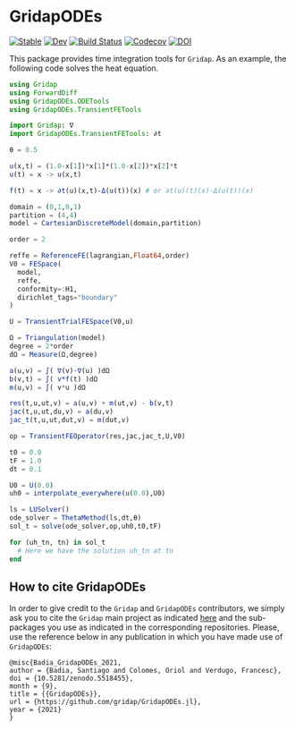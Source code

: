 # GridapODEs

[![Stable](https://img.shields.io/badge/docs-stable-blue.svg)](https://gridap.github.io/GridapODEs.jl/stable)
[![Dev](https://img.shields.io/badge/docs-dev-blue.svg)](https://gridap.github.io/GridapODEs.jl/dev)
[![Build Status](https://github.com/gridap/GridapODEs.jl/workflows/CI/badge.svg?branch=master)](https://github.com/gridap/GridapODEs.jl/actions?query=workflow%3ACI)
[![Codecov](https://codecov.io/gh/gridap/GridapODEs.jl/branch/master/graph/badge.svg)](https://codecov.io/gh/gridap/GridapODEs.jl)
[![DOI](https://zenodo.org/badge/250735390.svg)](https://zenodo.org/badge/latestdoi/250735390)

This package provides time integration tools for `Gridap`. As an example, the following code solves the heat equation.

```julia
using Gridap
using ForwardDiff
using GridapODEs.ODETools
using GridapODEs.TransientFETools

import Gridap: ∇
import GridapODEs.TransientFETools: ∂t

θ = 0.5

u(x,t) = (1.0-x[1])*x[1]*(1.0-x[2])*x[2]*t
u(t) = x -> u(x,t)

f(t) = x -> ∂t(u)(x,t)-Δ(u(t))(x) # or ∂t(u)(t)(x)-Δ(u(t))(x)

domain = (0,1,0,1)
partition = (4,4)
model = CartesianDiscreteModel(domain,partition)

order = 2

reffe = ReferenceFE(lagrangian,Float64,order)
V0 = FESpace(
  model,
  reffe,
  conformity=:H1, 
  dirichlet_tags="boundary"
)

U = TransientTrialFESpace(V0,u)

Ω = Triangulation(model)
degree = 2*order
dΩ = Measure(Ω,degree)

a(u,v) = ∫( ∇(v)⋅∇(u) )dΩ
b(v,t) = ∫( v*f(t) )dΩ
m(u,v) = ∫( v*u )dΩ

res(t,u,ut,v) = a(u,v) + m(ut,v) - b(v,t)
jac(t,u,ut,du,v) = a(du,v)
jac_t(t,u,ut,dut,v) = m(dut,v)

op = TransientFEOperator(res,jac,jac_t,U,V0)

t0 = 0.0
tF = 1.0
dt = 0.1

U0 = U(0.0)
uh0 = interpolate_everywhere(u(0.0),U0)

ls = LUSolver()
ode_solver = ThetaMethod(ls,dt,θ)
sol_t = solve(ode_solver,op,uh0,t0,tF)

for (uh_tn, tn) in sol_t
  # Here we have the solution uh_tn at tn
end
```

## How to cite GridapODEs

In order to give credit to the `Gridap` and `GridapODEs` contributors, we simply ask you to cite the `Gridap` main project as indicated [here](https://github.com/gridap/Gridap.jl#how-to-cite-gridap) and the sub-packages you use as indicated in the corresponding repositories. Please, use the reference below in any publication in which you have made use of `GridapODEs`:

```
@misc{Badia_GridapODEs_2021,
author = {Badia, Santiago and Colomes, Oriol and Verdugo, Francesc},
doi = {10.5281/zenodo.5518455},
month = {9},
title = {{GridapODEs}},
url = {https://github.com/gridap/GridapODEs.jl},
year = {2021}
}
```

